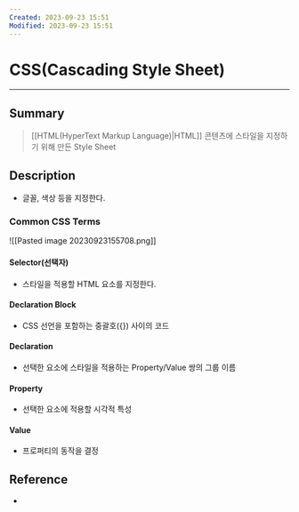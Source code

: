 ```yaml
---
Created: 2023-09-23 15:51
Modified: 2023-09-23 15:51
---
```


# CSS(Cascading Style Sheet)
---
## Summary
> [[HTML(HyperText Markup Language)|HTML]] 콘텐츠에 스타일을 지정하기 위해 만든 Style Sheet
## Description
- 글꼴, 색상 등을 지정한다.
### Common CSS Terms
![[Pasted image 20230923155708.png]]
#### Selector(선택자)
- 스타일을 적용할 HTML 요소를 지정한다.
#### Declaration Block
- CSS 선언을 포함하는 중괄호({}) 사이의 코드
#### Declaration
- 선택한 요소에 스타일을 적용하는 Property/Value 쌍의 그룹 이름
#### Property
- 선택한 요소에 적용할 시각적 특성
#### Value
- 프로퍼티의 동작을 결정
## Reference
- 